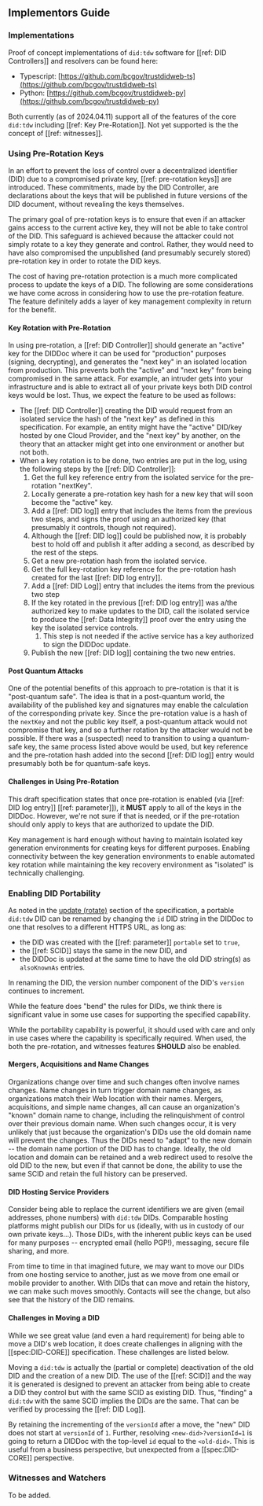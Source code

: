 ## Implementors Guide

### Implementations

Proof of concept implementations of `did:tdw` software for [[ref: DID Controllers]] and resolvers can be found here:

- Typescript: [https://github.com/bcgov/trustdidweb-ts](https://github.com/bcgov/trustdidweb-ts)
- Python: [https://github.com/bcgov/trustdidweb-py](https://github.com/bcgov/trustdidweb-py)

Both currently (as of 2024.04.11) support all of the features of the core `did:tdw` including [[ref:  Key Pre-Rotation]]. Not yet supported is the the concept of [[ref: witnesses]].

### Using Pre-Rotation Keys

In an effort to prevent the loss of control over a decentralized identifier (DID) due to a compromised private key, [[ref: pre-rotation keys]] are introduced. These commitments, made by the DID Controller, are declarations about the keys that will be published in future versions of the DID document, without revealing the keys themselves.

The primary goal of pre-rotation keys is to ensure that even if an attacker
gains access to the current active key, they will not be able to take control of
the DID. This safeguard is achieved because the attacker could not simply rotate to
a key they generate and control. Rather, they would need to have also
compromised the unpublished (and presumably securely stored) pre-rotation key in
order to rotate the DID keys.

The cost of having pre-rotation protection is a much more complicated process to update
the keys of a DID. The following are some considerations we have come across in
considering how to use the pre-rotation feature. The feature definitely adds a
layer of key management complexity in return for the benefit.

#### Key Rotation with Pre-Rotation

In using pre-rotation, a [[ref: DID Controller]] should generate an "active" key
for the DIDDoc where it can be used for "production" purposes (signing,
decrypting), and generates the "next key" in an isolated location from
production. This prevents both the "active" and "next key" from being compromised in the
same attack. For example, an intruder gets into your infrastructure and is able to extract all of your
private keys both DID control keys would be lost. Thus, we expect the feature to be used as follows:

- The [[ref: DID Controller]] creating the DID would request from an isolated
  service the hash of the "next key" as defined in this specification. For
  example, an entity might have the "active" DID/key hosted by one Cloud
  Provider, and the "next key" by another, on the theory that an attacker might
  get into one environment or another but not both.
- When a key rotation is to be done, two entries are put in the log, using the following steps by the [[ref: DID Controller]]:
  1. Get the full key reference entry from the isolated service for the pre-rotation "nextKey".
  2. Locally generate a pre-rotation key hash for a new key that will soon become the "active" key.
  3. Add a [[ref: DID log]] entry that includes the items from the previous two steps, and signs the proof using an authorized key (that presumably it controls, though not required).
    1. Although the [[ref: DID log]] could be published now, it is probably best to hold off and publish it after adding a second, as described by the rest of the steps.
  4. Get a new pre-rotation hash from the isolated service.
  5. Get the full key-rotation key reference for the pre-rotation hash created for the last [[ref: DID log entry]].
  6. Add a [[ref: DID Log]] entry that includes the items from the previous two step
  7. If the key rotated in the previous [[ref: DID log entry]] was a/the
     authorized key to make updates to the DID, call the isolated service to produce
     the [[ref: Data Integrity]] proof over the entry using the key the isolated
     service controls.
     1. This step is not needed if the active service has a key authorized to sign the DIDDoc update.
  8. Publish the new [[ref: DID log]] containing the two new entries.

#### Post Quantum Attacks

One of the potential benefits of this approach to pre-rotation is that it is
"post-quantum safe". The idea is that in a post-quantum world, the availability
of the published key and signatures may enable the calculation of the
corresponding private key. Since the pre-rotation value is a hash of the
`nextKey` and not the public key itself, a post-quantum attack would not
compromise that key, and so a further rotation by the attacker would not be
possible. If there was a (suspected) need to transition to using a quantum-safe
key, the same process listed above would be used, but key reference and the
pre-rotation hash added into the second [[ref: DID log]] entry would presumably
both be for quantum-safe keys.

#### Challenges in Using Pre-Rotation

This draft specification states that once pre-rotation is enabled (via [[ref:
DID log entry]] [[ref: parameter]]), it **MUST** apply to all of the keys in the
DIDDoc. However, we're not sure if that is needed, or if the pre-rotation should
only apply to keys that are authorized to update the DID.

Key management is hard enough without having to maintain isolated key generation
environments for creating keys for different purposes. Enabling connectivity between
the key generation environments to enable automated key rotation while maintaining the
key recovery environment as "isolated" is technically challenging.

### Enabling DID Portability

As noted in the [update (rotate)](#update-rotate) section of the specification,
a portable `did:tdw` DID can be renamed by changing the `id` DID string in the
DIDDoc to one that resolves to a different HTTPS URL, as long as:

- the DID was created with the [[ref: parameter]] `portable` set to `true`,
- the [[ref: SCID]] stays the same in the new DID, and
- the DIDDoc is updated at the same time to have the old DID string(s) as `alsoKnownAs` entries.

In renaming the DID, the version number component of the DID's `version` continues to increment.

While the feature does "bend" the rules for DIDs, we think there is significant
value in some use cases for supporting the specified capability.

While the portability capability is powerful, it should used with care and only in use
cases where the capability is specifically required. When used, the both the
pre-rotation, and witnesses features **SHOULD** also be enabled.

#### Mergers, Acquisitions and Name Changes

Organizations change over time and such changes often involve names changes.
Name changes in turn trigger domain name changes, as organizations match their
Web location with their names. Mergers, acquisitions, and simple name changes,
all can cause an organization's "known" domain name to change, including the
relinquishment of control over their previous domain name. When such changes
occur, it is very unlikely that just because the organization's DIDs use the old
domain name will prevent the changes. Thus the DIDs need to "adapt" to the new
domain -- the domain name portion of the DID has to change. Ideally, the old
location and domain can be retained and a web redirect used to resolve the old
DID to the new, but even if that cannot be done, the ability to use the same
SCID and retain the full history can be preserved.

#### DID Hosting Service Providers

Consider being able to replace the current identifiers we are given (email
addresses, phone numbers) with `did:tdw` DIDs. Comparable hosting platforms
might publish our DIDs for us (ideally, with us in custody of our own private
keys...). Those DIDs, with the inherent public keys can be used for many
purposes -- encrypted email (hello PGP!), messaging, secure file sharing, and
more.

From time to time in that imagined future, we may want to move our DIDs
from one hosting service to another, just as we move from one email or mobile
provider to another. With DIDs that can move and retain the history, we can make
such moves smoothly. Contacts will see the change, but also see that the history
of the DID remains.

#### Challenges in Moving a DID

While we see great value (and even a hard requirement) for being able to move a
DID's web location, it does create challenges in aligning with the
[[spec:DID-CORE]] specification. These challenges are listed below.

Moving a `did:tdw` is actually the (partial or complete) deactivation of the old
DID and the creation of a new DID. The use of the [[ref: SCID]] and the way it
is generated is designed to prevent an attacker from being able to create a DID
they control but with the same SCID as existing DID. Thus, "finding" a `did:tdw`
with the same SCID implies the DIDs are the same. That can be verified by
processing the [[ref: DID Log]].

By retaining the incrementing of the `versionId` after a move, the "new" DID
does not start at `versionId` of `1`. Further, resolving `<new-did>?versionId=1`
is going to return a DIDDoc with the top-level `id` equal to the `<old-did>`.
This is useful from a business perspective, but unexpected from a
[[spec:DID-CORE]] perspective.

### Witnesses and Watchers

To be added.
